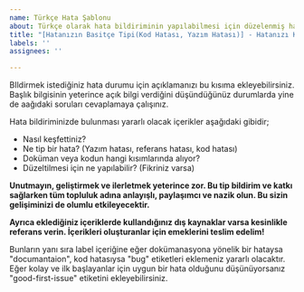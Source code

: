 ```yaml
---
name: Türkçe Hata Şablonu
about: Türkçe olarak hata bildiriminin yapılabilmesi için düzelenmiş hata şablonu.
title: "[Hatanızın Basitçe Tipi(Kod Hatası, Yazım Hatası)] - Hatanızı Kapsayan Başlık"
labels: ''
assignees: ''

---
```


BIldirmek istediğiniz hata durumu için açıklamanızı bu kısıma ekleyebilirsiniz. Başlık bilgisinin yeterince açık bilgi verdiğini düşündüğünüz durumlarda yine de aağıdaki soruları cevaplamaya çalışınız.

Hata bildiriminizde bulunması yararlı olacak içerikler aşağıdaki gibidir;
* Nasıl keşfettiniz?
* Ne tip bir hata? (Yazım hatası, referans hatası, kod hatası)
* Doküman veya kodun hangi kısımlarında alıyor?
* Düzeltilmesi için ne yapılabilir? (Fikriniz varsa) 

**Unutmayın, geliştirmek ve ilerletmek yeterince zor. Bu tip bildirim ve katkı sağlarken tüm topluluk adına anlayışlı, paylaşımcı ve nazik olun. Bu sizin gelişiminizi de olumlu etkileyecektir.**

**Ayrıca eklediğiniz içeriklerde kullandığınız dış kaynaklar varsa kesinlikle referans verin. İçerikleri oluşturanlar için emeklerini teslim edelim!**

Bunların yanı sıra label içeriğine eğer dokümanasyona yönelik bir hataysa "documantaion", kod hatasıysa "bug" etiketleri eklemeniz yararlı olacaktır. Eğer kolay ve ilk başlayanlar için uygun bir hata olduğunu düşünüyorsanız "good-first-issue" etiketini ekleyebilirsiniz.
